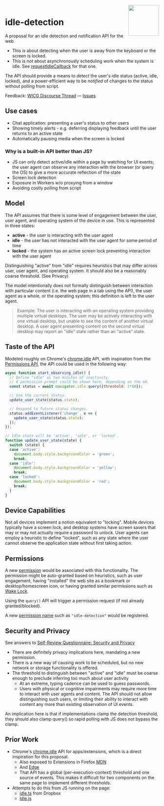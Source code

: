 <img src="https://raw.githubusercontent.com/inexorabletash/idle-detection/master/logo-idle.png" height="100" align=right>

# idle-detection

A proposal for an idle detection and notification API for the web

* This _is_ about detecting when the user is away from the keyboard or the screen is locked.
* This is _not_ about asynchronously scheduling work when the system is idle. See [requestIdleCallback](https://www.w3.org/TR/requestidlecallback/) for that one.

The API should provide a means to _detect_ the user's idle status (active, idle, locked), and a power-efficient way to be _notified_ of changes to the status without polling from script.

Feedback: [WICG Discourse Thread](https://discourse.wicg.io/t/idle-detection-api/2959) &mdash; [Issues](https://github.com/inexorabletash/idle-detection/issues)

## Use cases

* Chat application: presenting a user's status to other users
* Showing timely alerts - e.g. deferring displaying feedback until the user returns to an active state
* Automatically pausing media when the screen is locked

### Why is a built-in API better than JS?

* JS can only detect active/idle within a page by watching for UI events; the user agent can observe any interaction with the browser (or query the OS) to give a more accurate reflection of the state
* Screen lock detection
* Exposure in Workers w/o proxying from a window
* Avoiding costly polling from script

## Model

The API assumes that there is some level of engagement between the user, user agent, and operating system of the device in use. This is represented in three states:

* **active** - the user is interacting with the user agent
* **idle** - the user has not interacted with the user agent for some period of time
* **locked** - the system has an active screen lock preventing interaction with the user agent

Distinguishing "active" from "idle" requires heuristics that may differ across user, user agent, and operating system. It should also be a reasonably coarse threshold. (See Privacy)

The model intentionally does not formally distinguish between interaction with particular content (i.e. the web page in a tab using the API), the user agent as a whole, or the operating system; this definition is left to the user agent.

> Example: The user is interacting with an operating system providing multiple virtual desktops. The user may be actively interacting with one virtual desktop, but unable to see the content of another virtual desktop. A user agent presenting content on the second virtual desktop may report an "idle" state rather than an "active" state.

## Taste of the API

Modeled roughly on Chrome's [chrome.idle](https://developer.chrome.com/apps/idle) API, with inspiration from the [Permissions API](https://w3c.github.io/permissions/#permissions-interface), the API could be used in the following way:

```js
async function start_observing_idle() {
  // Define "idle" as two minutes of inactivity.
  // A permission prompt could be shown here, depending on the UA.
  const status = await navigator.idle.query({threshold: 2*60});

  // Use the current status.
  update_user_state(status.state);

  // Respond to future status changes.
  status.addEventListener('change', e => {
    update_user_state(status.state);
  });
});

// Idle state will be 'active', 'idle', or 'locked'.
function update_user_state(state) {
  switch (state) {
  case 'active':
    document.body.style.backgroundColor = 'green';
    break;
  case 'idle':
    document.body.style.backgroundColor = 'yellow';
    break;
  case 'locked':
    document.body.style.backgroundColor = 'red';
    break;
  }
}
```

## Device Capabilities

Not all devices implement a notion equivalent to "locking". Mobile devices typically have a screen lock, and desktop systems have screen savers that may or may not actually require a password to unlock. User agents can employ a heuristic to define "locked", such as any state where the user cannot observe the application state without first taking action.

## Permissions

A new [permission](https://w3c.github.io/permissions/) would be associated with this functionality. The permission might be auto-granted based on heuristics, such as user engagement, having "installed" the web site as a bookmark or desktop/homescreen icon, or having granted similar permissions such as [Wake Lock](https://w3c.github.io/wake-lock/).

Using the `query()` API will trigger a permission request (if not already granted/blocked).

A new [permission name](https://w3c.github.io/permissions/#permission-registry) such as `"idle-detection"` would be registered.

## Security and Privacy

See answers to [Self-Review Questionnaire: Security and Privacy](security-privacy-self-assessment.md)

* There are definitely privacy implications here, mandating a new permission.
* There is a new way of causing work to be scheduled, but no new network or storage functionality is offered.
* The threshold to distinguish between "active" and "idle" must be coarse enough to preclude inferring too much about user activity
    * At an extreme, typing cadence can be used to guess passwords.
    * Users with physical or cognitive impairments may require more time to interact with user agents and content. The API should not allow distinguishing such users, or limiting their ability to interact with content any more than existing observation of UI events.

An implication here is that if implementations clamp the detection threshold, they should also clamp query() so rapid polling with JS does not bypass the clamp.

## Prior Work

* Chrome's [chrome.idle](https://developer.chrome.com/apps/idle) API for apps/extensions, which is a direct inspiration for this proposal.
  * Also exposed to Extensions in Firefox [MDN](https://developer.mozilla.org/en-US/docs/Mozilla/Add-ons/WebExtensions/API/idle)
  * And [Edge](https://github.com/MicrosoftDocs/edge-developer/blob/master/microsoft-edge/extensions/api-support/supported-apis.md#idle)
  * That API has a global (per-execution-context) threshold and one source of events. This makes it difficult for two components on the same page to implement different thresholds.
* Attempts to do this from JS running on the page:
  * [idle.ts](https://github.com/dropbox/idle.ts) from Dropbox
  * [Idle.js](http://shawnmclean.com/detecting-if-user-is-idle-away-or-back-by-using-idle-js/)
